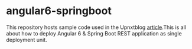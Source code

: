 # angular6-springboot

This repository hosts sample code used in the Upnxtblog [article](http://www.upnxtblog.com/index.php/2018/09/07/how-to-deploy-angular-6-spring-boot-app-as-single-deployment-unit).This is all about how to deploy Angular 6 & Spring Boot REST application as single deployment unit.
